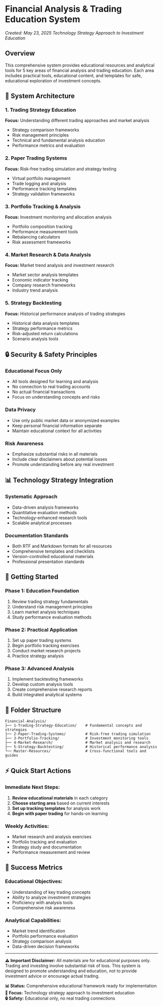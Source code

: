 # Financial Analysis & Trading Education System
*Created: May 23, 2025*
*Technology Strategy Approach to Investment Education*

## Overview

This comprehensive system provides educational resources and analytical tools for 5 key areas of financial analysis and trading education. Each area includes practical tools, educational content, and templates for safe, educational exploration of investment concepts.

## 🎯 System Architecture

### 1. Trading Strategy Education
**Focus:** Understanding different trading approaches and market analysis
- Strategy comparison frameworks
- Risk management principles  
- Technical and fundamental analysis education
- Performance metrics and evaluation

### 2. Paper Trading Systems  
**Focus:** Risk-free trading simulation and strategy testing
- Virtual portfolio management
- Trade logging and analysis
- Performance tracking templates
- Strategy validation frameworks

### 3. Portfolio Tracking & Analysis
**Focus:** Investment monitoring and allocation analysis
- Portfolio composition tracking
- Performance measurement tools
- Rebalancing calculators
- Risk assessment frameworks

### 4. Market Research & Data Analysis
**Focus:** Market trend analysis and investment research
- Market sector analysis templates
- Economic indicator tracking
- Company research frameworks
- Industry trend analysis

### 5. Strategy Backtesting
**Focus:** Historical performance analysis of trading strategies
- Historical data analysis templates
- Strategy performance metrics
- Risk-adjusted return calculations
- Scenario analysis tools

## 🔒 Security & Safety Principles

### Educational Focus Only
- All tools designed for learning and analysis
- No connection to real trading accounts
- No actual financial transactions
- Focus on understanding concepts and risks

### Data Privacy
- Use only public market data or anonymized examples
- Keep personal financial information separate
- Maintain educational context for all activities

### Risk Awareness
- Emphasize substantial risks in all materials
- Include clear disclaimers about potential losses
- Promote understanding before any real investment

## 📊 Technology Strategy Integration

### Systematic Approach
- Data-driven analysis frameworks
- Quantitative evaluation methods
- Technology-enhanced research tools
- Scalable analytical processes

### Documentation Standards
- Both RTF and Markdown formats for all resources
- Comprehensive templates and checklists
- Version-controlled educational materials
- Professional presentation standards

## 🚀 Getting Started

### Phase 1: Education Foundation
1. Review trading strategy fundamentals
2. Understand risk management principles
3. Learn market analysis techniques
4. Study performance evaluation methods

### Phase 2: Practical Application
1. Set up paper trading systems
2. Begin portfolio tracking exercises
3. Conduct market research projects
4. Practice strategy analysis

### Phase 3: Advanced Analysis
1. Implement backtesting frameworks
2. Develop custom analysis tools
3. Create comprehensive research reports
4. Build integrated analytical systems

## 📁 Folder Structure

```
Financial-Analysis/
├── 1-Trading-Strategy-Education/    # Fundamental concepts and strategies
├── 2-Paper-Trading-Systems/         # Risk-free trading simulation
├── 3-Portfolio-Tracking/            # Investment monitoring tools  
├── 4-Market-Research/               # Market analysis and research
├── 5-Strategy-Backtesting/          # Historical performance analysis
└── Master-Resources/                # Cross-functional tools and guides
```

## ⚡ Quick Start Actions

### Immediate Next Steps:
1. **Review educational materials** in each category
2. **Choose starting area** based on current interests
3. **Set up tracking templates** for analysis work
4. **Begin with paper trading** for hands-on learning

### Weekly Activities:
- Market research and analysis exercises
- Portfolio tracking and evaluation
- Strategy study and documentation
- Performance measurement and review

## 🎯 Success Metrics

### Educational Objectives:
- Understanding of key trading concepts
- Ability to analyze investment strategies
- Proficiency with analysis tools
- Comprehensive risk awareness

### Analytical Capabilities:
- Market trend identification
- Portfolio performance evaluation
- Strategy comparison analysis
- Data-driven decision frameworks

---

**⚠️ Important Disclaimer:** All materials are for educational purposes only. Trading and investing involve substantial risk of loss. This system is designed to promote understanding and education, not to provide investment advice or encourage actual trading.

**📊 Status:** Comprehensive educational framework ready for implementation  
**🎯 Focus:** Technology strategy approach to investment education  
**🔒 Safety:** Educational only, no real trading connections